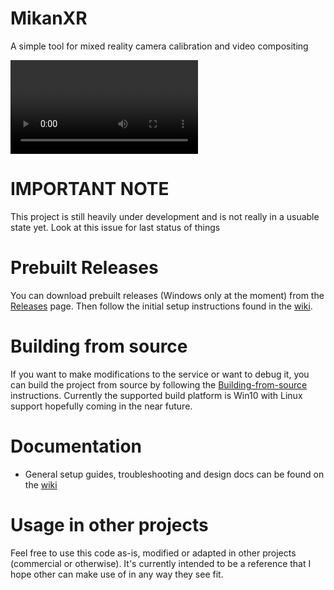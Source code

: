 # MikanXR
A simple tool for mixed reality camera calibration and video compositing

![Watch the video](https://user-images.githubusercontent.com/3753542/186327162-e775ed7c-5caa-484b-afee-804d27fa2b6a.mp4)

# IMPORTANT NOTE
This project is still heavily under development and is not really in a usuable state yet. Look at this issue for last status of things

# Prebuilt Releases
You can download prebuilt releases (Windows only at the moment) from the [Releases](https://github.com/brendanwalker/MikanXR/releases) page. Then follow the initial setup instructions found in the [wiki](https://github.com/brendanwalker/MikanXR/wiki#initial-setup). 

# Building from source
If you want to make modifications to the service or want to debug it, you can build the project from source by following the  [Building-from-source](https://github.com/brendanwalker/MikanXR/wiki/Building-from-source) instructions. Currently the supported build platform is Win10 with Linux support hopefully coming in the near future.

# Documentation
* General setup guides, troubleshooting and design docs can be found on the [wiki](https://github.com/brendanwalker/MikanXR/wiki)

# Usage in other projects
Feel free to use this code as-is, modified or adapted in other projects (commercial or otherwise). It's currently intended to be a reference that I hope other can make use of in any way they see fit.
